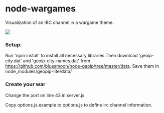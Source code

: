 # node-wargames

Visualization of an IRC channel in a wargame theme.

<img src = "http://mape.me/wargamez.png" border = "0"/>

### Setup:
Run 'npm install' to install all necessary libraries
Then download 'geoip-city.dat' and 'geoip-city-names.dat' from https://github.com/bluesmoon/node-geoip/tree/master/data. Save them in node\_modules/geopip-lite/data/

### Create your war
Change the port on line 43 in server.js

Copy options.js.example to options.js to define irc channel information.



